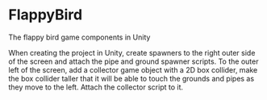 # FlappyBird

The flappy bird game components in Unity


When creating the project in Unity, create spawners to the right outer side of the screen and attach the pipe and ground spawner scripts. To the outer left of the screen, add a collector game object with a 2D box collider, make the box collider taller that it will be able to touch the grounds and pipes as they move to the left. Attach the collector script to it.



